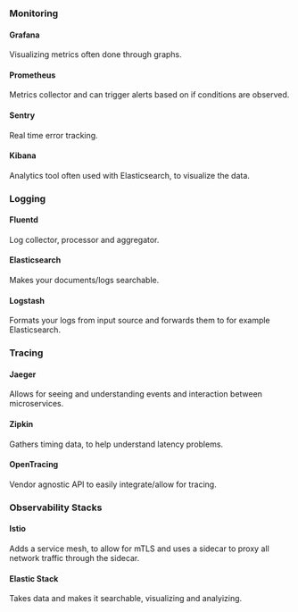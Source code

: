 ### Monitoring
#### Grafana

Visualizing metrics often done through graphs.

#### Prometheus
Metrics collector and can trigger alerts based on if conditions are observed.
#### Sentry

Real time error tracking.

#### Kibana

Analytics tool often used with Elasticsearch, to visualize the data.

### Logging
#### Fluentd

Log collector, processor and aggregator.

#### Elasticsearch

Makes your documents/logs searchable.

#### Logstash

Formats your logs from input source and forwards them to for example Elasticsearch.

### Tracing
#### Jaeger

Allows for seeing and understanding events and interaction between microservices.

#### Zipkin

Gathers timing data, to help understand latency problems.

#### OpenTracing

Vendor agnostic API to easily integrate/allow for tracing.

### Observability Stacks
#### Istio

Adds a service mesh, to allow for mTLS and uses a sidecar to proxy all network traffic through the sidecar.

#### Elastic Stack

Takes data and makes it searchable, visualizing and analyizing.
